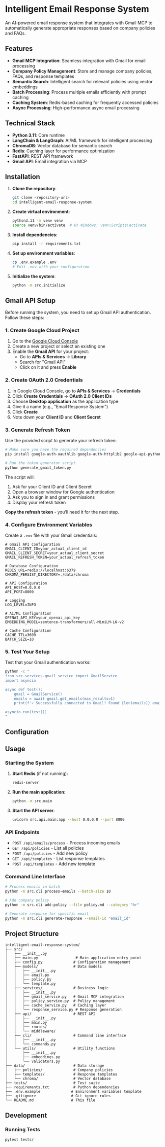 # Intelligent Email Response System

An AI-powered email response system that integrates with Gmail MCP to automatically generate appropriate responses based on company policies and FAQs.

## Features

- **Gmail MCP Integration**: Seamless integration with Gmail for email processing
- **Company Policy Management**: Store and manage company policies, FAQs, and response templates
- **Semantic Search**: Intelligent search for relevant policies using vector embeddings
- **Batch Processing**: Process multiple emails efficiently with prompt caching
- **Caching System**: Redis-based caching for frequently accessed policies
- **Async Processing**: High-performance async email processing

## Technical Stack

- **Python 3.11**: Core runtime
- **LangChain & LangGraph**: AI/ML framework for intelligent processing
- **ChromaDB**: Vector database for semantic search
- **Redis**: Caching layer for performance optimization
- **FastAPI**: REST API framework
- **Gmail API**: Email integration via MCP

## Installation

1. **Clone the repository**:
   ```bash
   git clone <repository-url>
   cd intelligent-email-response-system
   ```

2. **Create virtual environment**:
   ```bash
   python3.11 -m venv venv
   source venv/bin/activate  # On Windows: venv\Scripts\activate
   ```

3. **Install dependencies**:
   ```bash
   pip install -r requirements.txt
   ```

4. **Set up environment variables**:
   ```bash
   cp .env.example .env
   # Edit .env with your configuration
   ```

5. **Initialize the system**:
   ```bash
   python -m src.initialize
   ```

## Gmail API Setup

Before running the system, you need to set up Gmail API authentication. Follow these steps:

### 1. Create Google Cloud Project

1. Go to the [Google Cloud Console](https://console.cloud.google.com/)
2. Create a new project or select an existing one
3. Enable the **Gmail API** for your project:
   - Go to **APIs & Services** → **Library**
   - Search for "Gmail API"
   - Click on it and press **Enable**

### 2. Create OAuth 2.0 Credentials

1. In Google Cloud Console, go to **APIs & Services** → **Credentials**
2. Click **Create Credentials** → **OAuth 2.0 Client IDs**
3. Choose **Desktop application** as the application type
4. Give it a name (e.g., "Email Response System")
5. Click **Create**
6. Note down your **Client ID** and **Client Secret**

### 3. Generate Refresh Token

Use the provided script to generate your refresh token:

```bash
# Make sure you have the required dependencies
pip install google-auth-oauthlib google-auth-httplib2 google-api-python-client

# Run the token generator script
python generate_gmail_token.py
```

The script will:
1. Ask for your Client ID and Client Secret
2. Open a browser window for Google authentication
3. Ask you to sign in and grant permissions
4. Display your refresh token

**Copy the refresh token** - you'll need it for the next step.

### 4. Configure Environment Variables

Create a `.env` file with your Gmail credentials:

```env
# Gmail API Configuration
GMAIL_CLIENT_ID=your_actual_client_id
GMAIL_CLIENT_SECRET=your_actual_client_secret
GMAIL_REFRESH_TOKEN=your_actual_refresh_token

# Database Configuration
REDIS_URL=redis://localhost:6379
CHROMA_PERSIST_DIRECTORY=./data/chroma

# API Configuration
API_HOST=0.0.0.0
API_PORT=8000

# Logging
LOG_LEVEL=INFO

# AI/ML Configuration
OPENAI_API_KEY=your_openai_api_key
EMBEDDING_MODEL=sentence-transformers/all-MiniLM-L6-v2

# Cache Configuration
CACHE_TTL=3600
BATCH_SIZE=10
```

### 5. Test Your Setup

Test that your Gmail authentication works:

```bash
python -c "
from src.services.gmail_service import GmailService
import asyncio

async def test():
    gmail = GmailService()
    emails = await gmail.get_emails(max_results=1)
    print(f'✓ Successfully connected to Gmail! Found {len(emails)} emails')

asyncio.run(test())
"
```

## Configuration

## Usage

### Starting the System

1. **Start Redis** (if not running):
   ```bash
   redis-server
   ```

2. **Run the main application**:
   ```bash
   python -m src.main
   ```

3. **Start the API server**:
   ```bash
   uvicorn src.api.main:app --host 0.0.0.0 --port 8000
   ```

### API Endpoints

- `POST /api/emails/process` - Process incoming emails
- `GET /api/policies` - List all policies
- `POST /api/policies` - Add new policy
- `GET /api/templates` - List response templates
- `POST /api/templates` - Add new template

### Command Line Interface

```bash
# Process emails in batch
python -m src.cli process-emails --batch-size 10

# Add company policy
python -m src.cli add-policy --file policy.md --category "hr"

# Generate response for specific email
python -m src.cli generate-response --email-id "email_id"
```

## Project Structure

```
intelligent-email-response-system/
├── src/
│   ├── __init__.py
│   ├── main.py                 # Main application entry point
│   ├── config.py              # Configuration management
│   ├── models/                # Data models
│   │   ├── __init__.py
│   │   ├── email.py
│   │   ├── policy.py
│   │   └── template.py
│   ├── services/              # Business logic
│   │   ├── __init__.py
│   │   ├── gmail_service.py   # Gmail MCP integration
│   │   ├── policy_service.py  # Policy management
│   │   ├── cache_service.py   # Caching layer
│   │   └── response_service.py # Response generation
│   ├── api/                   # REST API
│   │   ├── __init__.py
│   │   ├── main.py
│   │   ├── routes/
│   │   └── middleware/
│   ├── cli/                   # Command line interface
│   │   ├── __init__.py
│   │   └── commands.py
│   └── utils/                 # Utility functions
│       ├── __init__.py
│       ├── embeddings.py
│       └── validators.py
├── data/                      # Data storage
│   ├── policies/              # Company policies
│   ├── templates/             # Response templates
│   └── chroma/                # Vector database
├── tests/                     # Test suite
├── requirements.txt           # Python dependencies
├── .env.example              # Environment variables template
├── .gitignore                # Git ignore rules
└── README.md                 # This file
```

## Development

### Running Tests

```bash
pytest tests/
```
